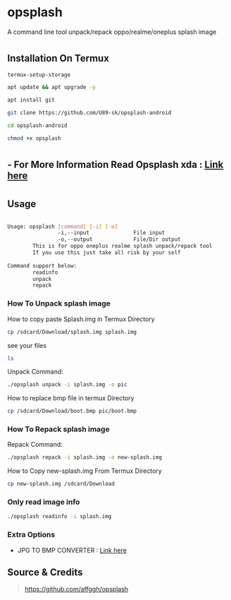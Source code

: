 # opsplash

 A command line tool unpack/repack oppo/realme/oneplus splash image

#
## Installation On Termux

```bash
termux-setup-storage
```

```bash
apt update && apt upgrade -y
```

```bash
apt install git
```

```bash
git clone https://github.com/U89-sk/opsplash-android
```

```bash
cd opsplash-android
```

```bash
chmod +x opsplash
```

#
## - For More Information Read Opsplash xda : <a href="https://forum.xda-developers.com/t/tool-splash-qcom-change-oppo-realme-oneplus-boot-splash-image.4498545">Link here</a>
#

## Usage
``` sh

Usage: opsplash [command] [-i] [-o]
                -i,--input              File input
                -o,--output             File/Dir output
        This is for oppo oneplus realme splash unpack/repack tool
        If you use this just take all risk by your self
        
Command support below:
        readinfo
        unpack
        repack

```

### How To Unpack splash image

How to copy paste Splash.img in Termux Directory
```bash
cp /sdcard/Download/splash.img splash.img
```
see your files
```sh
ls
```

Unpack Command:
``` sh
./opsplash unpack -i splash.img -o pic
```
How to replace bmp file in termux Directory

```bash
cp /sdcard/Download/boot.bmp pic/boot.bmp
```
    
### How To Repack splash image
Repack Command:
``` sh
./opsplash repack -i splash.img -o new-splash.img
```

How to Copy new-splash.img From Termux Directory

```bash
cp new-splash.img /sdcard/Download
```
### Only read image info
``` sh
./opsplash readinfo -i splash.img
```


### Extra Options

- JPG TO BMP CONVERTER : <a href="https://products.aspose.app/pdf/conversion/jpg-to-bmp">Link here</a>


## Source & Credits
> https://github.com/affggh/opsplash
#
